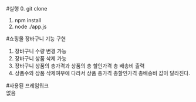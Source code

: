 #실행
0. git clone
1. npm install
2. node ./app.js

#쇼핑몰 장바구니 기능 구현
1. 장바구니 수량 변경 가능
2. 장바구니 상품 삭제 가능
3. 장바구니 상품의 총가격과 상품의 총 할인가격 총 배송비 출력
4. 상품수와 상품 삭제여부에 다라서 상품 총가격 총할인가격 총배송비 값이 달라진다.

#사용된 프레임워크  
없음